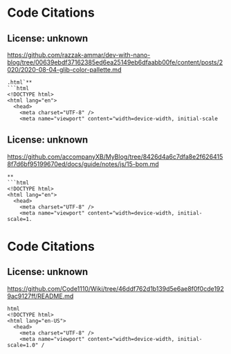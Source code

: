 # Code Citations

## License: unknown

https://github.com/razzak-ammar/dev-with-nano-blog/tree/00639ebdf37162385ed6ea25149eb6dfaabb00fe/content/posts/2020/2020-08-04-glib-color-pallette.md

````
.html`**
```html
<!DOCTYPE html>
<html lang="en">
  <head>
    <meta charset="UTF-8" />
    <meta name="viewport" content="width=device-width, initial-scale
````

## License: unknown

https://github.com/accompanyXB/MyBlog/tree/8426d4a6c7dfa8e2f6264158f7d6bf95199670ed/docs/guide/notes/js/15-bom.md

````
**
```html
<!DOCTYPE html>
<html lang="en">
  <head>
    <meta charset="UTF-8" />
    <meta name="viewport" content="width=device-width, initial-scale=1.
````

# Code Citations

## License: unknown

https://github.com/Code1110/Wiki/tree/46ddf762d1b139d5e6ae8f0f0cde1929ac9127ff/README.md

```
html
<!DOCTYPE html>
<html lang="en-US">
  <head>
    <meta charset="UTF-8" />
    <meta name="viewport" content="width=device-width, initial-scale=1.0" /
```
